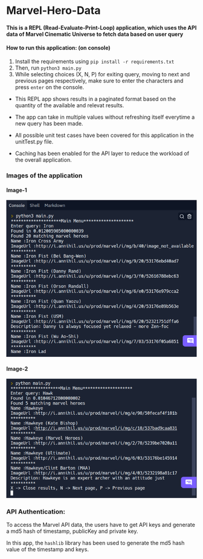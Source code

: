 # Marvel-Hero-Data

<h4> This is a REPL (Read-Evaluate-Print-Loop) application, which uses the API data of Marvel Cinematic Universe to fetch data based on user query </h4>

  <h4> How to run this application: (on console)</h4>
  
  1) Install the requirements using ```pip install -r requirements.txt```
  2) Then, run ```python3 main.py```
  3) While selecting choices (X, N, P) for exiting query, moving to next and previous pages respectively, make sure to enter the characters and press ```enter``` on the console.

* This REPL app shows results in a paginated format based on the quantity of the available and relevat results.

* The app can take in multiple values without refreshing itself everytime a new query has been made.

* All possible unit test cases have been covered for this application in the unitTest.py file.

* Caching has been enabled for the API layer to reduce the workload of the overall application.

<h3> Images of the application </h3>

<h4> Image-1 </h4>

![Image - 1](https://github.com/vasupradharamac/Marvel-Hero-Data/blob/main/images/Terminal%201.png)

<h4> Image-2 </h4>

![Image - 2](https://github.com/vasupradharamac/Marvel-Hero-Data/blob/main/images/Terminal%202.png)

<h3> API Authentication: </h3>

To access the Marvel API data, the users have to get API keys and generate a md5 hash of timestamp, publicKey and private key.

In this app, the  ```hashlib``` library has been used to generate the md5 hash value of the timestamp and keys.
